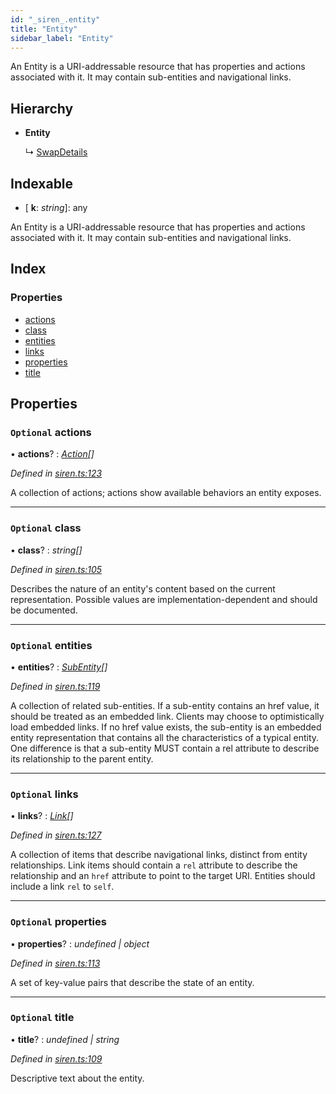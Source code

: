 ```yaml
---
id: "_siren_.entity"
title: "Entity"
sidebar_label: "Entity"
---
```


An Entity is a URI-addressable resource that has properties and actions associated with it. It may contain sub-entities and navigational links.

## Hierarchy

* **Entity**

  ↳ [SwapDetails](_cnd_.swapdetails.md)

## Indexable

* \[ **k**: *string*\]: any

An Entity is a URI-addressable resource that has properties and actions associated with it. It may contain sub-entities and navigational links.

## Index

### Properties

* [actions](_siren_.entity.md#optional-actions)
* [class](_siren_.entity.md#optional-class)
* [entities](_siren_.entity.md#optional-entities)
* [links](_siren_.entity.md#optional-links)
* [properties](_siren_.entity.md#optional-properties)
* [title](_siren_.entity.md#optional-title)

## Properties

### `Optional` actions

• **actions**? : *[Action](_siren_.action.md)[]*

*Defined in [siren.ts:123](https://github.com/comit-network/comit-js-sdk/blob/638de0e/src/siren.ts#L123)*

A collection of actions; actions show available behaviors an entity exposes.

___

### `Optional` class

• **class**? : *string[]*

*Defined in [siren.ts:105](https://github.com/comit-network/comit-js-sdk/blob/638de0e/src/siren.ts#L105)*

Describes the nature of an entity's content based on the current representation. Possible values are implementation-dependent and should be documented.

___

### `Optional` entities

• **entities**? : *[SubEntity](../modules/_siren_.md#subentity)[]*

*Defined in [siren.ts:119](https://github.com/comit-network/comit-js-sdk/blob/638de0e/src/siren.ts#L119)*

A collection of related sub-entities. If a sub-entity contains an href value, it should be treated as an embedded link. Clients may choose to optimistically load embedded links. If no href value exists, the sub-entity is an embedded entity representation that contains all the characteristics of a typical entity. One difference is that a sub-entity MUST contain a rel attribute to describe its relationship to the parent entity.

___

### `Optional` links

• **links**? : *[Link](_siren_.link.md)[]*

*Defined in [siren.ts:127](https://github.com/comit-network/comit-js-sdk/blob/638de0e/src/siren.ts#L127)*

A collection of items that describe navigational links, distinct from entity relationships. Link items should contain a `rel` attribute to describe the relationship and an `href` attribute to point to the target URI. Entities should include a link `rel` to `self`.

___

### `Optional` properties

• **properties**? : *undefined | object*

*Defined in [siren.ts:113](https://github.com/comit-network/comit-js-sdk/blob/638de0e/src/siren.ts#L113)*

A set of key-value pairs that describe the state of an entity.

___

### `Optional` title

• **title**? : *undefined | string*

*Defined in [siren.ts:109](https://github.com/comit-network/comit-js-sdk/blob/638de0e/src/siren.ts#L109)*

Descriptive text about the entity.
